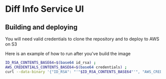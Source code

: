 # Diff Info Service UI

## Building and deploying
You will need valid credentials to clone the repository and to deploy to AWS on S3

Here is an example of how to run after you've build the image
```bash
ID_RSA_CONTENTS_BASE64=$(base64 id_rsa) ;                                                 <<<
AWS_CREDENTIALS_CONTENTS_BASE64=$(base64 credentials) ;
curl --data-binary '{"ID_RSA": "'"$ID_RSA_CONTENTS_BASE64"'", "AWS_CREDENTIALS": "'"$AWS_CREDENTIALS_CONTENTS_BASE64"'"}' 'https://<DOCKER CI INSTANCE URL>/build?image=scottg489/diff-info-service-ui-build:latest'
```
